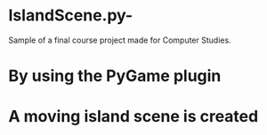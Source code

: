 # IslandScene.py-
Sample of a final course project made for Computer Studies. 
# By using the PyGame plugin
# A moving island scene is created 

